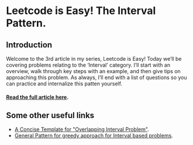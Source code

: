 # Leetcode is Easy! The Interval Pattern.

## Introduction

Welcome to the 3rd article in my series, Leetcode is Easy! Today we’ll be covering problems relating to the ‘Interval’ category. I’ll start with an overview, walk through key steps with an example, and then give tips on approaching this problem. As always, I’ll end with a list of questions so you can practice and internalize this patten yourself.

#### [Read the full article here](https://medium.com/@timpark0807/leetcode-is-easy-the-interval-pattern-d68a7c1c841).

## Some other useful links

- [A Concise Template for "Overlapping Interval Problem"](https://leetcode.com/problems/minimum-number-of-arrows-to-burst-balloons/solutions/93735/a-concise-template-for-overlapping-interval-problem/).
- [General Pattern for greedy approach for Interval based problems](https://leetcode.com/discuss/general-discussion/794725/General-Pattern-for-greedy-approach-for-Interval-based-problems).
